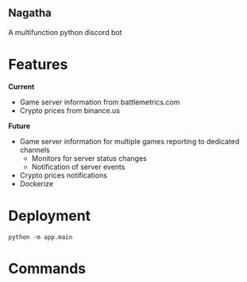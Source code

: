 ## Nagatha
A multifunction python discord bot

# Features
**Current**
- Game server information from battlemetrics.com
- Crypto prices from binance.us

**Future**
- Game server information for multiple games reporting to dedicated channels
  - Monitors for server status changes
  - Notification of server events
- Crypto prices notifications
- Dockerize

# Deployment

```python -m app.main```

# Commands
